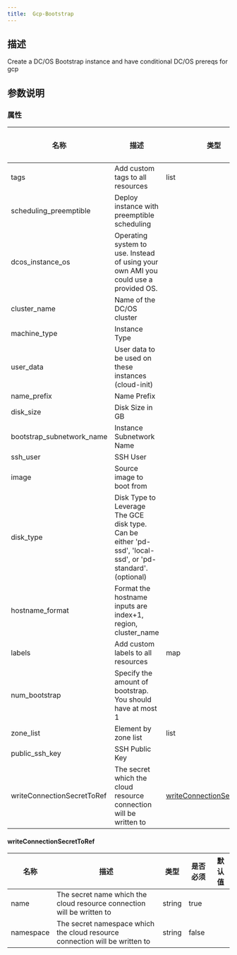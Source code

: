 ```yaml
---
title:  Gcp-Bootstrap
---
```


## 描述

Create a DC/OS Bootstrap instance and have conditional DC/OS prereqs for gcp

## 参数说明


### 属性

 名称 | 描述 | 类型 | 是否必须 | 默认值 
 ------------ | ------------- | ------------- | ------------- | ------------- 
 tags | Add custom tags to all resources | list | false |  
 scheduling_preemptible | Deploy instance with preemptible scheduling |  | false |  
 dcos_instance_os | Operating system to use. Instead of using your own AMI you could use a provided OS. |  | false |  
 cluster_name | Name of the DC/OS cluster |  | true |  
 machine_type | Instance Type |  | true |  
 user_data | User data to be used on these instances (cloud-init) |  | false |  
 name_prefix | Name Prefix |  | false |  
 disk_size | Disk Size in GB |  | true |  
 bootstrap_subnetwork_name | Instance Subnetwork Name |  | true |  
 ssh_user | SSH User |  | true |  
 image | Source image to boot from |  | true |  
 disk_type | Disk Type to Leverage The GCE disk type. Can be either 'pd-ssd', 'local-ssd', or 'pd-standard'. (optional) |  | true |  
 hostname_format | Format the hostname inputs are index+1, region, cluster_name |  | false |  
 labels | Add custom labels to all resources | map | false |  
 num_bootstrap | Specify the amount of bootstrap. You should have at most 1 |  | false |  
 zone_list | Element by zone list | list | false |  
 public_ssh_key | SSH Public Key |  | true |  
 writeConnectionSecretToRef | The secret which the cloud resource connection will be written to | [writeConnectionSecretToRef](#writeConnectionSecretToRef) | false |  


#### writeConnectionSecretToRef

 名称 | 描述 | 类型 | 是否必须 | 默认值 
 ------------ | ------------- | ------------- | ------------- | ------------- 
 name | The secret name which the cloud resource connection will be written to | string | true |  
 namespace | The secret namespace which the cloud resource connection will be written to | string | false |  
